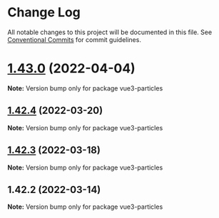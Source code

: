 # Change Log

All notable changes to this project will be documented in this file.
See [Conventional Commits](https://conventionalcommits.org) for commit guidelines.

# [1.43.0](https://github.com/matteobruni/tsparticles/compare/vue3-particles@1.42.4...vue3-particles@1.43.0) (2022-04-04)

**Note:** Version bump only for package vue3-particles





## [1.42.4](https://github.com/matteobruni/tsparticles/compare/vue3-particles@1.42.3...vue3-particles@1.42.4) (2022-03-20)

**Note:** Version bump only for package vue3-particles





## [1.42.3](https://github.com/matteobruni/tsparticles/compare/vue3-particles@1.42.2...vue3-particles@1.42.3) (2022-03-18)

**Note:** Version bump only for package vue3-particles





## 1.42.2 (2022-03-14)

**Note:** Version bump only for package vue3-particles
